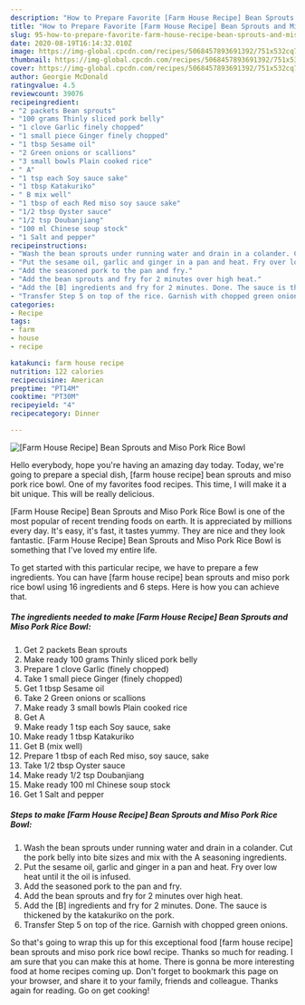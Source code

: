 ```yaml
---
description: "How to Prepare Favorite [Farm House Recipe] Bean Sprouts and Miso Pork Rice Bowl"
title: "How to Prepare Favorite [Farm House Recipe] Bean Sprouts and Miso Pork Rice Bowl"
slug: 95-how-to-prepare-favorite-farm-house-recipe-bean-sprouts-and-miso-pork-rice-bowl
date: 2020-08-19T16:14:32.010Z
image: https://img-global.cpcdn.com/recipes/5068457893691392/751x532cq70/farm-house-recipe-bean-sprouts-and-miso-pork-rice-bowl-recipe-main-photo.jpg
thumbnail: https://img-global.cpcdn.com/recipes/5068457893691392/751x532cq70/farm-house-recipe-bean-sprouts-and-miso-pork-rice-bowl-recipe-main-photo.jpg
cover: https://img-global.cpcdn.com/recipes/5068457893691392/751x532cq70/farm-house-recipe-bean-sprouts-and-miso-pork-rice-bowl-recipe-main-photo.jpg
author: Georgie McDonald
ratingvalue: 4.5
reviewcount: 39076
recipeingredient:
- "2 packets Bean sprouts"
- "100 grams Thinly sliced pork belly"
- "1 clove Garlic finely chopped"
- "1 small piece Ginger finely chopped"
- "1 tbsp Sesame oil"
- "2 Green onions or scallions"
- "3 small bowls Plain cooked rice"
- " A"
- "1 tsp each Soy sauce sake"
- "1 tbsp Katakuriko"
- " B mix well"
- "1 tbsp of each Red miso soy sauce sake"
- "1/2 tbsp Oyster sauce"
- "1/2 tsp Doubanjiang"
- "100 ml Chinese soup stock"
- "1 Salt and pepper"
recipeinstructions:
- "Wash the bean sprouts under running water and drain in a colander. Cut the pork belly into bite sizes and mix with the A seasoning ingredients."
- "Put the sesame oil, garlic and ginger in a pan and heat. Fry over low heat until it the oil is infused."
- "Add the seasoned pork to the pan and fry."
- "Add the bean sprouts and fry for 2 minutes over high heat."
- "Add the [B] ingredients and fry for 2 minutes. Done. The sauce is thickened by the katakuriko on the pork."
- "Transfer Step 5 on top of the rice. Garnish with chopped green onions."
categories:
- Recipe
tags:
- farm
- house
- recipe

katakunci: farm house recipe 
nutrition: 122 calories
recipecuisine: American
preptime: "PT14M"
cooktime: "PT30M"
recipeyield: "4"
recipecategory: Dinner

---
```



![[Farm House Recipe] Bean Sprouts and Miso Pork Rice Bowl](https://img-global.cpcdn.com/recipes/5068457893691392/751x532cq70/farm-house-recipe-bean-sprouts-and-miso-pork-rice-bowl-recipe-main-photo.jpg)

Hello everybody, hope you're having an amazing day today. Today, we're going to prepare a special dish, [farm house recipe] bean sprouts and miso pork rice bowl. One of my favorites food recipes. This time, I will make it a bit unique. This will be really delicious.



[Farm House Recipe] Bean Sprouts and Miso Pork Rice Bowl is one of the most popular of recent trending foods on earth. It is appreciated by millions every day. It's easy, it's fast, it tastes yummy. They are nice and they look fantastic. [Farm House Recipe] Bean Sprouts and Miso Pork Rice Bowl is something that I've loved my entire life.


To get started with this particular recipe, we have to prepare a few ingredients. You can have [farm house recipe] bean sprouts and miso pork rice bowl using 16 ingredients and 6 steps. Here is how you can achieve that.

<!--inarticleads1-->

##### The ingredients needed to make [Farm House Recipe] Bean Sprouts and Miso Pork Rice Bowl:

1. Get 2 packets Bean sprouts
1. Make ready 100 grams Thinly sliced pork belly
1. Prepare 1 clove Garlic (finely chopped)
1. Take 1 small piece Ginger (finely chopped)
1. Get 1 tbsp Sesame oil
1. Take 2 Green onions or scallions
1. Make ready 3 small bowls Plain cooked rice
1. Get  A
1. Make ready 1 tsp each Soy sauce, sake
1. Make ready 1 tbsp Katakuriko
1. Get  B (mix well)
1. Prepare 1 tbsp of each Red miso, soy sauce, sake
1. Take 1/2 tbsp Oyster sauce
1. Make ready 1/2 tsp Doubanjiang
1. Make ready 100 ml Chinese soup stock
1. Get 1 Salt and pepper




<!--inarticleads2-->

##### Steps to make [Farm House Recipe] Bean Sprouts and Miso Pork Rice Bowl:

1. Wash the bean sprouts under running water and drain in a colander. Cut the pork belly into bite sizes and mix with the A seasoning ingredients.
1. Put the sesame oil, garlic and ginger in a pan and heat. Fry over low heat until it the oil is infused.
1. Add the seasoned pork to the pan and fry.
1. Add the bean sprouts and fry for 2 minutes over high heat.
1. Add the [B] ingredients and fry for 2 minutes. Done. The sauce is thickened by the katakuriko on the pork.
1. Transfer Step 5 on top of the rice. Garnish with chopped green onions.




So that's going to wrap this up for this exceptional food [farm house recipe] bean sprouts and miso pork rice bowl recipe. Thanks so much for reading. I am sure that you can make this at home. There is gonna be more interesting food at home recipes coming up. Don't forget to bookmark this page on your browser, and share it to your family, friends and colleague. Thanks again for reading. Go on get cooking!
